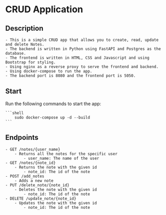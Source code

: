# CRUD Application

## Description

    - This is a simple CRUD app that allows you to create, read, update and delete Notes.
    - The backend is written in Python using FastAPI and Postgres as the database.
    - The frontend is written in HTML, CSS and Javascript and using Bootstrap for styling.
    - Using nginx as a reverse proxy to serve the frontend and backend.
    - Using docker-compose to run the app.
    - The backend port is 8080 and the frontend port is 5050.

## Start

Run the following commands to start the app:

    ```shell
        sudo docker-compose up -d --build
    ```

## Endpoints

    - GET /notes/{user_name}
        - Returns all the notes for the specific user
            - user_name: The name of the user
    - GET /notes/{note_id}
        - Returns the note with the given id
            - note_id: The id of the note
    - POST /add_notes
        - Adds a new note
    - PUT /delete_note/{note_id}
        - Deletes the note with the given id
            - note_id: The id of the note
    - DELETE /update_note/{note_id}
        - Updates the note with the given id
            - note_id: The id of the note
